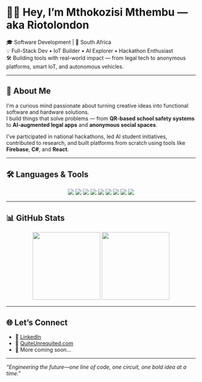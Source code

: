 # 👋🏽 Hey, I’m Mthokozisi Mthembu — aka Riotolondon

🎓 Software Development | 📍 South Africa  
💡 Full-Stack Dev • IoT Builder • AI Explorer • Hackathon Enthusiast  
🛠 Building tools with real-world impact — from legal tech to anonymous platforms, smart IoT, and autonomous vehicles.

---

## 🚀 About Me

I'm a curious mind passionate about turning creative ideas into functional software and hardware solutions.  
I build things that solve problems — from **QR-based school safety systems** to **AI-augmented legal apps** and **anonymous social spaces**.

I've participated in national hackathons, led AI student initiatives, contributed to research, and built platforms from scratch using tools like **Firebase**, **C#**, and **React**.


---

## 🛠️ Languages & Tools

<p align="center">
  <img src="https://img.shields.io/badge/-JavaScript-F7DF1E?style=for-the-badge&logo=javascript&logoColor=black" />
  <img src="https://img.shields.io/badge/-CSharp-239120?style=for-the-badge&logo=c-sharp&logoColor=white" />
  <img src="https://img.shields.io/badge/-Python-3776AB?style=for-the-badge&logo=python&logoColor=white" />
  <img src="https://img.shields.io/badge/-React-20232A?style=for-the-badge&logo=react&logoColor=61DAFB" />
  <img src="https://img.shields.io/badge/-Firebase-FFCA28?style=for-the-badge&logo=firebase&logoColor=black" />
  <img src="https://img.shields.io/badge/-Azure-0078D4?style=for-the-badge&logo=microsoft-azure&logoColor=white" />
  <img src="https://img.shields.io/badge/-Raspberry%20Pi-C51A4A?style=for-the-badge&logo=raspberry-pi&logoColor=white" />
  <img src="https://img.shields.io/badge/-NVIDIA-76B900?style=for-the-badge&logo=nvidia&logoColor=white" />
  <img src="https://img.shields.io/badge/-VS%20Code-007ACC?style=for-the-badge&logo=visual-studio-code&logoColor=white" />
</p>

---

## 📊 GitHub Stats

<p align="center">
  <img src="https://github-readme-stats.vercel.app/api?username=Riotolondon&show_icons=true&theme=radical" height="180" />
  <img src="https://github-readme-stats.vercel.app/api/top-langs/?username=Riotolondon&layout=compact&theme=radical" height="180" />
</p>

---

## 🌐 Let’s Connect

- 💼 [LinkedIn](https://linkedin.com/in/mthokozisi-mthembu-168569204)
- 💬 [QuiteUnrequited.com](https://quiteunrequited.com)
- 🌱 More coming soon...

---

_“Engineering the future—one line of code, one circuit, one bold idea at a time.”_
